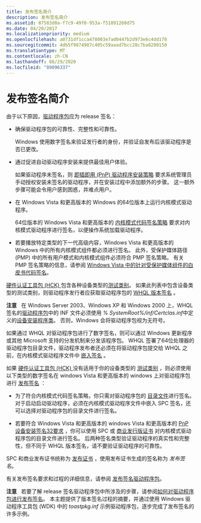 ```yaml
---
title: 发布签名简介
description: 发布签名简介
ms.assetid: 87583d0a-f7c9-49f0-953a-f51891260d75
ms.date: 04/20/2017
ms.localizationpriority: medium
ms.openlocfilehash: a0731df1cca478003e7ad0447b2d973e6c4dd170
ms.sourcegitcommit: 4db5f9874907c405c59aaad7bcc28c7ba8280150
ms.translationtype: MT
ms.contentlocale: zh-CN
ms.lasthandoff: 08/29/2020
ms.locfileid: "89096337"
---
```

# <a name="introduction-to-release-signing"></a>发布签名简介


由于以下原因，[驱动程序包](driver-packages.md)应为 release 签名：

-   确保驱动程序包的可靠性、完整性和可靠性。

    Windows 使用数字签名来验证发行者的身份，并验证自发布后该驱动程序是否已更改。

-   通过促进自动驱动程序安装来提供最佳用户体验。

    如果驱动程序未签名，则 [即插即用 (PnP) 驱动程序安装策略](digital-signatures-and-pnp-device-installation--windows-vista-and-late.md) 要求系统管理员手动授权安装未签名的驱动程序，并在安装过程中添加额外的步骤。 这一额外步骤可能会令用户感到困惑，并难点用户。

-   在 Windows Vista 和更高版本的 Windows 的64位版本上运行内核模式驱动程序。

    64位版本的 Windows Vista 和更高版本的 [内核模式代码签名策略](kernel-mode-code-signing-policy--windows-vista-and-later-.md) 要求对内核模式驱动程序进行签名，以便操作系统加载驱动程序。

-   若要播放特定类型的下一代高级内容，Windows Vista 和更高版本的 Windows 中的所有内核模式组件都必须进行签名。 此外，受保护媒体路径 (PMP) 中的所有用户模式和内核模式组件必须符合 PMP 签名策略。 有关 PMP 签名策略的信息，请参阅 [Windows Vista 中的针对受保护媒体组件的白皮书代码签名](https://go.microsoft.com/fwlink/p/?linkid=69258)。

[硬件认证工具包 (HCK) ](https://go.microsoft.com/fwlink/p/?linkid=227016)包含各种设备类型的[测试类别](https://go.microsoft.com/fwlink/p/?linkid=189178)。 如果此列表中包含设备类型的测试类别，则驱动程序发行者应获取驱动程序包的 [WHQL 版本签名](whql-release-signature.md) 。

**注意**   在 Windows Server 2003、Windows XP 和 Windows 2000 上，WHQL 签名的[驱动程序包](driver-packages.md)中的 INF 文件必须使用 *% SystemRoot%/inf/Certclas.inf*中定义的[设备安装程序类](./overview-of-device-setup-classes.md)。 否则，Windows 会将驱动程序包视为无符号。

 

如果通过 WHQL 对驱动程序包进行了数字签名，则可以通过 Windows 更新程序或其他 Microsoft 支持的分发机制来分发该程序包。 WHQL 签署了64位处理器的驱动程序包目录文件，驱动程序发布者还必须在将驱动程序包提交给 WHQL 之前，在内核模式驱动程序文件中 [嵌入签名](embedded-signatures-in-a-driver-file.md) 。

如果 [硬件认证工具包 (HCK) ](https://go.microsoft.com/fwlink/p/?linkid=227016) 没有适用于你的设备类型的 [测试类别](https://go.microsoft.com/fwlink/p/?linkid=189178) ，则必须使用以下类型的数字签名在 windows Vista 和更高版本的 windows 上对驱动程序包进行 [发布签名](release-signing-driver-packages.md) ：

-   为了符合内核模式代码签名策略，你只需对驱动程序包的 [目录文件](catalog-files.md)进行签名。 对于启动启动驱动程序，必须在内核模式驱动程序文件中嵌入 SPC 签名，还可以选择对驱动程序包的目录文件进行签名。

-   若要符合 Windows Vista 和更高版本的 windows Vista 和更高版本的 [PnP 设备安装签名32要求](pnp-device-installation-signing-requirements--windows-vista-and-later-.md) ，你可以使用 SPC 或 [商业发行版证书](commercial-release-certificate.md) 对内核模式驱动程序包的目录文件进行签名。 后两种签名类型验证驱动程序的真实性和完整性，但不同于 WHQL 版本签名，请不要验证驱动程序的可靠性。

SPC 和商业发布证书统称为 [发布证书](release-certificates.md) ，使用发布证书生成的签名称为 *发布签名*。

有关发布签名要求和过程的详细信息，请参阅 [发布签名驱动程序包](release-signing-driver-packages.md)。

**注意**   若要了解 release 签名驱动程序包中所涉及的步骤，请参阅[如何对驱动程序包进行发布签名](how-to-release-sign-a-driver-package.md)。 本主题提供了版本签名过程的摘要，并通过使用 Windows 驱动程序工具包 (WDK) 中的 *toastpkg.inf* 示例驱动程序包，逐步完成了发布签名的许多示例。

 

 

